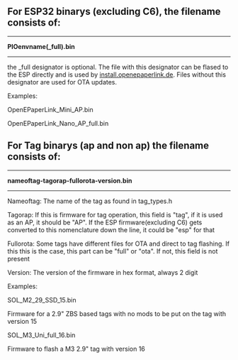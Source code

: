 ## For ESP32 binarys (excluding C6), the filename consists of:


***

**PIOenvname(_full).bin**

***


the _full designator is optional. The file with this designator can be flased to the ESP directly and is used by [install.openepaperlink.de](https://install.openepaperlink.de/). Files without this designator are used for OTA updates.

Examples:

OpenEPaperLink_Mini_AP.bin

OpenEPaperLink_Nano_AP_full.bin

## For Tag binarys (ap and non ap) the filename consists of:


***

**nameoftag-tagorap-fullorota-version.bin**

***

Nameoftag: The name of the tag as found in tag_types.h

Tagorap: If this is firmware for tag operation, this field is "tag", if it is used as an AP, it should be "AP". If the ESP firmware(excluding C6) gets converted to this nomenclature down the line, it could be "esp" for that

Fullorota: Some tags have different files for OTA and direct to tag flashing. If this this is the case, this part can be "full" or "ota". If not, this field is not present

Version: The version of the firmware in hex format, always 2 digit

Examples:

SOL_M2_29_SSD_15.bin

Firmware for a 2.9" ZBS based tags with no mods to be put on the tag with version 15 

SOL_M3_Uni_full_16.bin

Firmware to flash a M3 2.9" tag with version 16